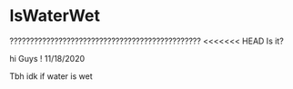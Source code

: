 # IsWaterWet
???????????????????????????????????????????????
<<<<<<< HEAD
Is it?


hi Guys ! 11/18/2020

Tbh idk if water is wet

